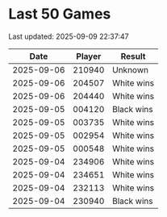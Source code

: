 # Last 50 Games

Last updated: 2025-09-09 22:37:47

| Date | Player | Result |
|------|--------|--------|
| 2025-09-06 | 210940 | Unknown |
| 2025-09-06 | 204507 | White wins |
| 2025-09-06 | 204440 | White wins |
| 2025-09-05 | 004120 | Black wins |
| 2025-09-05 | 003735 | White wins |
| 2025-09-05 | 002954 | White wins |
| 2025-09-05 | 000548 | White wins |
| 2025-09-04 | 234906 | White wins |
| 2025-09-04 | 234651 | White wins |
| 2025-09-04 | 232113 | White wins |
| 2025-09-04 | 230940 | Black wins |
